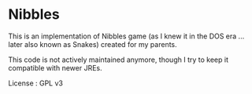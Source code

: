 # Nibbles

This is an implementation of Nibbles game (as I knew it in the DOS era ... later also known as Snakes) created for my parents.

This code is not actively maintained anymore, though I try to keep it compatible with newer JREs.


License : GPL v3